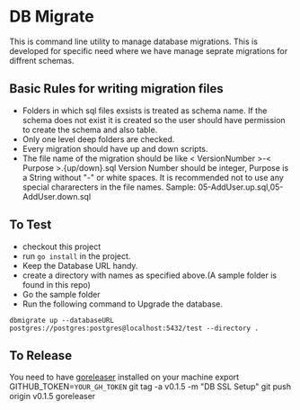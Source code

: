 # DB Migrate
This is command line utility to manage database migrations. This is developed for specific need where we have manage seprate migrations for diffrent schemas.

## Basic Rules for writing migration files
- Folders in which sql files exsists is treated as schema name. If the schema does not exist it is created so  the user should have permission to create the schema and also table.
- Only one level deep folders are checked.
- Every migration should have up and down scripts.
- The file name of the migration should be like
  < VersionNumber >-< Purpose >.{up/down}.sql
  Version Number should be integer, Purpose is a String without "-" or white spaces. It is recommended not to use any special chararecters in  the file names.
  Sample: 05-AddUser.up.sql,05-AddUser.down.sql
  
## To Test
- checkout this project
- run ```go install``` in the project.
- Keep the Database URL handy.
- create a directory with names as specified above.(A sample folder is found in this repo)
- Go the sample folder
- Run the following command to Upgrade the database.
```
dbmigrate up --databaseURL postgres://postgres:postgres@localhost:5432/test --directory .
```


## To Release 
You need to have [goreleaser](https://goreleaser.com/) installed on your machine
export GITHUB_TOKEN=`YOUR_GH_TOKEN`
git tag -a v0.1.5 -m "DB SSL Setup"
git push origin v0.1.5
goreleaser
